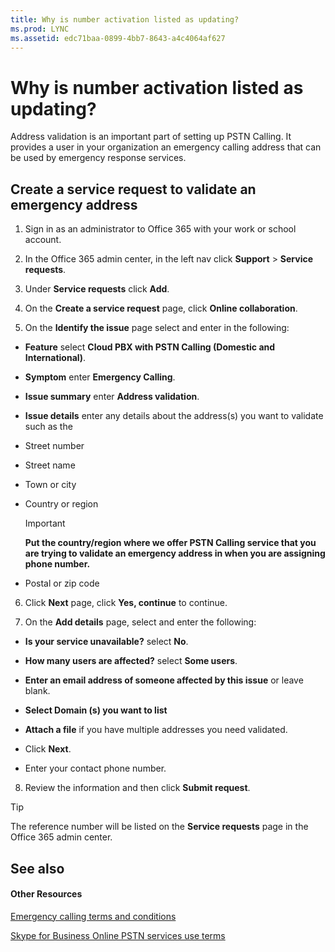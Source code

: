 ```yaml
---
title: Why is number activation listed as updating?
ms.prod: LYNC
ms.assetid: edc71baa-0899-4bb7-8643-a4c4064af627
---
```



# Why is number activation listed as updating?

Address validation is an important part of setting up PSTN Calling. It provides a user in your organization an emergency calling address that can be used by emergency response services.
  
    
    


## Create a service request to validate an emergency address


1. Sign in as an administrator to Office 365 with your work or school account.
    
  
2. In the Office 365 admin center, in the left nav click **Support** > **Service requests**.
    
  
3. Under **Service requests** click **Add**.
    
  
4. On the **Create a service request** page, click **Online collaboration**.
    
  
5. On the **Identify the issue** page select and enter in the following:
    
  - **Feature** select **Cloud PBX with PSTN Calling (Domestic and International)**.
    
  
  - **Symptom** enter **Emergency Calling**.
    
  
  - **Issue summary** enter **Address validation**.
    
  
  - **Issue details** enter any details about the address(s) you want to validate such as the
    
  - Street number
    
  
  - Street name
    
  
  - Town or city
    
  
  - Country or region
    
    > [!IMPORTANT]
      > **Put the country/region where we offer PSTN Calling service that you are trying to validate an emergency address in when you are assigning phone number.**
  - Postal or zip code
    
  
6. Click **Next** page, click **Yes, continue** to continue.
    
  
7. On the **Add details** page, select and enter the following:
    
  - **Is your service unavailable?** select **No**.
    
  
  - **How many users are affected?** select **Some users**.
    
  
  - **Enter an email address of someone affected by this issue** or leave blank.
    
  
  - **Select Domain (s) you want to list**
    
  
  - **Attach a file** if you have multiple addresses you need validated.
    
  
  - Click **Next**.
    
  
  - Enter your contact phone number.
    
  
8. Review the information and then click **Submit request**.
    
  

> [!TIP]
> The reference number will be listed on the **Service requests** page in the Office 365 admin center.
  
    
    


## See also


#### Other Resources


  
    
    
 [Emergency calling terms and conditions](emergency-calling-terms-and-conditions.md)
  
    
    
 [Skype for Business Online PSTN services use terms](skype-for-business-online-pstn-services-use-terms.md)
